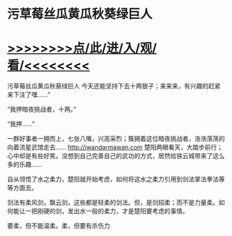 # 污草莓丝瓜黄瓜秋葵绿巨人

# <a href="https://github.com/dangole/dfs/issues/1">>>>>>>>>点/此/进/入/观/看/<<<<<<<<</a>

污草莓丝瓜黄瓜秋葵绿巨人
今天还能坚持下去十两银子；来来来，有兴趣的赶紧来下注了嘿……”

“我押暗夜挑战者，十两。”

“我押……”

一群好事者一拥而上，七张八嘴，兴高采烈；簇拥着这位暗夜挑战者，浩浩荡荡的向着流星武馆走去……
http://iwandarmawan.com
楚阳两眼看天，大踏步前行；心中却是有些好笑。没想到自己完善自己的武功的方式，居然给铁云城带来了这么多的乐趣……

自从领悟了水之柔力，楚阳就开始考虑，如何将这水之柔力引用到剑法掌法拳法等等方面去。

剑法有柔风剑，飘云剑，这些都是轻柔的剑法。但，是剑招柔；而不是力量柔。如何能让一把刚硬的剑，发出水一般的柔力，才是楚阳要考虑的事情。

要柔，但不能温柔。柔，但要有杀伤力
